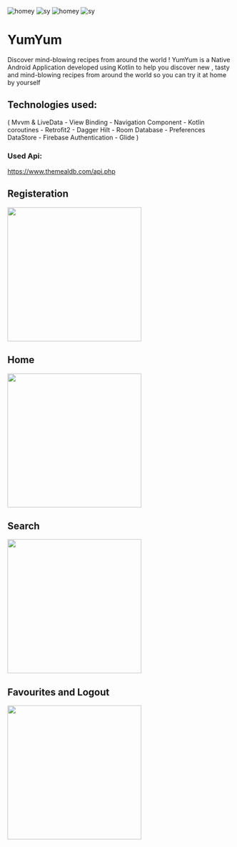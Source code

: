 ![homey](https://github.com/noureldensaid/YumYum/assets/93207605/f448a9dc-b26b-4c87-8e74-c8cd9942ce91)
![sy](https://github.com/noureldensaid/YumYum/assets/93207605/ccb1a9b7-f1fd-4c10-b665-bbe99787bf4a)
![homey](https://github.com/noureldensaid/YumYum/assets/93207605/d7543223-1364-4afd-b6c8-690190f59efe)
![sy](https://github.com/noureldensaid/YumYum/assets/93207605/31342a60-1109-40a3-b797-89c337ff844a)
# YumYum
Discover mind-blowing recipes from around the world !
YumYum is a Native Android Application developed using Kotlin to help you discover new , tasty and mind-blowing recipes from around the world so you can try it at home by yourself 

## Technologies used:
( Mvvm & LiveData - View Binding - Navigation Component - Kotlin coroutines - Retrofit2 - Dagger Hilt - Room Database - Preferences DataStore - Firebase Authentication - Glide )

 
### Used Api:
https://www.themealdb.com/api.php


## Registeration
 
 <img src="https://github.com/noureldensaid/YumYum/assets/93207605/b9ea10b9-9b6f-4512-8e85-26c4a8121e6a" hieght="350" width="300">

## Home
 <img src="https://github.com/noureldensaid/YumYum/assets/93207605/0d5fc4dc-7f5c-493d-8e65-c2c274a2afe2" hieght="350" width="300">

## Search
  <img src="https://github.com/noureldensaid/YumYum/assets/93207605/cd714e3b-01a4-49d2-90f3-4aab7050c4ed" hieght="350" width="300">

## Favourites and Logout
   <img src="https://github.com/noureldensaid/YumYum/assets/93207605/f0f05330-00f6-464f-a1af-069a52252fd5" hieght="350" width="300">
 





